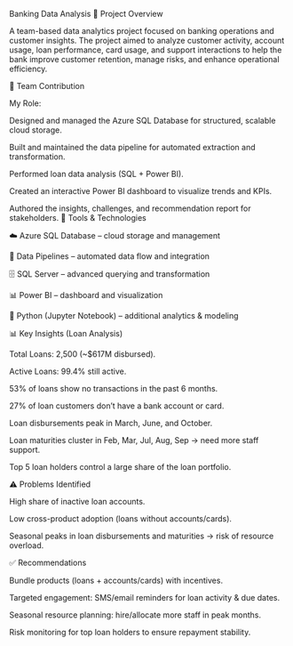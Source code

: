 Banking Data Analysis
📌 Project Overview

A team-based data analytics project focused on banking operations and customer insights. The project aimed to analyze customer activity, account usage, loan performance, card usage, and support interactions to help the bank improve customer retention, manage risks, and enhance operational efficiency.

👥 Team Contribution

My Role:

Designed and managed the Azure SQL Database for structured, scalable cloud storage.

Built and maintained the data pipeline for automated extraction and transformation.

Performed loan data analysis (SQL + Power BI).

Created an interactive Power BI dashboard to visualize trends and KPIs.

Authored the insights, challenges, and recommendation report for stakeholders.
🔧 Tools & Technologies

☁️ Azure SQL Database – cloud storage and management

🔄 Data Pipelines – automated data flow and integration

🗄️ SQL Server – advanced querying and transformation

📊 Power BI – dashboard and visualization

🐍 Python (Jupyter Notebook) – additional analytics & modeling

📊 Key Insights (Loan Analysis)

Total Loans: 2,500 (~$617M disbursed).

Active Loans: 99.4% still active.

53% of loans show no transactions in the past 6 months.

27% of loan customers don’t have a bank account or card.

Loan disbursements peak in March, June, and October.

Loan maturities cluster in Feb, Mar, Jul, Aug, Sep → need more staff support.

Top 5 loan holders control a large share of the loan portfolio.

⚠️ Problems Identified

High share of inactive loan accounts.

Low cross-product adoption (loans without accounts/cards).

Seasonal peaks in loan disbursements and maturities → risk of resource overload.

✅ Recommendations

Bundle products (loans + accounts/cards) with incentives.

Targeted engagement: SMS/email reminders for loan activity & due dates.

Seasonal resource planning: hire/allocate more staff in peak months.

Risk monitoring for top loan holders to ensure repayment stability.
